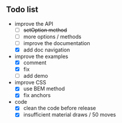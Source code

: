## Todo list

- improve the API
  - [ ] ~~setOption method~~
  - [ ] more options / methods
  - [ ] improve the documentation
  - [x] add doc navigation
- improve the examples
  - [x] comment
  - [x] fix
  - [ ] add demo
- improve CSS
  - [x] use BEM method
  - [x] fix anchors
- code
  - [x] clean the code before release
  - [x] insufficient material draws / 50 moves
